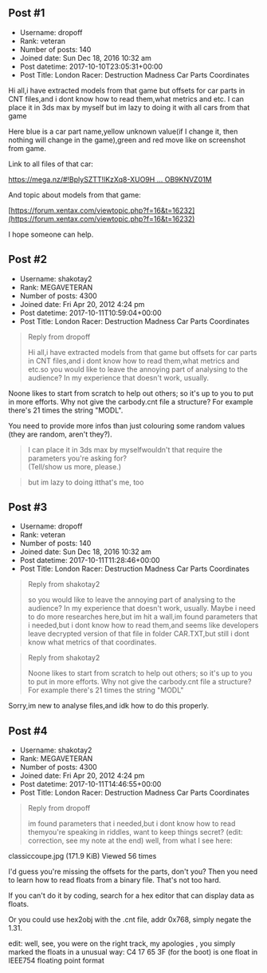 ## Post #1
- Username: dropoff
- Rank: veteran
- Number of posts: 140
- Joined date: Sun Dec 18, 2016 10:32 am
- Post datetime: 2017-10-10T23:05:31+00:00
- Post Title: London Racer: Destruction Madness Car Parts Coordinates

Hi all,i have extracted models from that game but offsets for car parts in CNT files,and i dont know how to read them,what metrics and etc.
I can place it in 3ds max by myself but im lazy to doing it with all cars from that game  



Here blue is a car part name,yellow unknown value(if I change it, then nothing will change in the game),green and red move like on screenshot from game.

Link to all files of that car: 

[https://mega.nz/#!BplySZTT!lKzXq8-XUO9H ... OB9KNVZ01M](https://mega.nz/#!BplySZTT!lKzXq8-XUO9HMlUAG5m90mgwDXgKOLkG2OB9KNVZ01M)

And topic about models from that game:

[https://forum.xentax.com/viewtopic.php?f=16&t=16232](https://forum.xentax.com/viewtopic.php?f=16&t=16232)

I hope someone can help.
## Post #2
- Username: shakotay2
- Rank: MEGAVETERAN
- Number of posts: 4300
- Joined date: Fri Apr 20, 2012 4:24 pm
- Post datetime: 2017-10-11T10:59:04+00:00
- Post Title: London Racer: Destruction Madness Car Parts Coordinates

> Reply from dropoff
>
> Hi all,i have extracted models from that game but offsets for car parts in CNT files,and i dont know how to read them,what metrics and etc.so you would like to leave the annoying part of analysing to the audience?  In my experience that doesn't work, usually.

Noone likes to start from scratch to help out others; so it's up to you to put in more efforts.
Why not give the carbody.cnt file a structure? For example there's 21 times the string "MODL".

You need to provide more infos than just colouring some random values (they are random, aren't they?).

> I can place it in 3ds max by myselfwouldn't that require the parameters you're asking for?  
(Tell/show us more, please.)

> but im lazy to doing itthat's me, too
## Post #3
- Username: dropoff
- Rank: veteran
- Number of posts: 140
- Joined date: Sun Dec 18, 2016 10:32 am
- Post datetime: 2017-10-11T11:28:46+00:00
- Post Title: London Racer: Destruction Madness Car Parts Coordinates

> Reply from shakotay2
>
> so you would like to leave the annoying part of analysing to the audience?  In my experience that doesn't work, usually.
Maybe i need to do more researches here,but im hit a wall,im found parameters that i needed,but i dont know how to read them,and seems like developers leave decrypted version of that file in folder CAR.TXT,but still i dont know what metrics of that coordinates.

> Reply from shakotay2
>
> Noone likes to start from scratch to help out others; so it's up to you to put in more efforts.
Why not give the carbody.cnt file a structure? For example there's 21 times the string "MODL"

Sorry,im new to analyse files,and idk how to do this properly.
## Post #4
- Username: shakotay2
- Rank: MEGAVETERAN
- Number of posts: 4300
- Joined date: Fri Apr 20, 2012 4:24 pm
- Post datetime: 2017-10-11T14:46:55+00:00
- Post Title: London Racer: Destruction Madness Car Parts Coordinates

> Reply from dropoff
>
> im found parameters that i needed,but i dont know how to read themyou're speaking in riddles, want to keep things secret?  (edit: correction, see my note at the end)
well, from what I see here:



classiccoupe.jpg (171.9 KiB) Viewed 56 times


I'd guess you're missing the offsets for the parts, don't you?
Then you need to learn how to read floats from a binary file. That's not too hard.

If you can't do it by coding, search for a hex editor that can display data as floats.

Or you could use hex2obj with the .cnt file, addr 0x768, simply negate the 1.31.

edit: well, see, you were on the right track, my apologies  ,
you simply marked the floats in a unusual way: C4 17 65 3F (for the boot) is one float in IEEE754 floating point format

